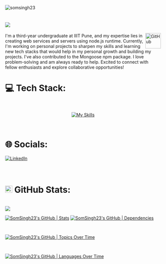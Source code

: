 
<p align="left"> <img src="https://komarev.com/ghpvc/?username=somsingh23&label=Profile%20views&color=0e75b6&style=flat" alt="somsingh23" /> </p>

#  <img src = "https://readme-typing-svg.herokuapp.com?font=Kalam&size=40&duration=2000&pause=380&color=02A8F7&center=true&vCenter=true&width=443&height=55&lines=Hi+%F0%9F%91%8B%2C+I'm+Som"/>
<img alt="GitHub" src="https://github.githubassets.com/images/mona-loading-dark.gif" width="50" height="50" align="right"  />
I'm a third-year undergraduate at IIIT Pune, and my expertise lies in creating web services and servers using node.js runtime. Currently, I'm working on personal projects to sharpen my skills and learning new tech stacks that would help in my personal growth and building my projects. I've also contributed to the Mongoose npm package. I love problem-solving and am always ready to help. Excited to connect with fellow enthusiasts and explore collaborative opportunities! 

<br>

# 💻 Tech Stack:
<br>
<p align="center"><a href="https://skills.thijs.gg"><img src="https://skills.thijs.gg/icons?i=aws,bootstrap,blender,c,cpp,css,docker,git,github,githubactions,html,java,js,linux,mongodb,nodejs,postgres,py,react,redis,regex,rust,vim,vscode" alt="My Skills"></a></p>

<br>

# 🌐 Socials:
[![LinkedIn](https://img.shields.io/badge/LinkedIn-Connect-blue?style=for-the-badge&logo=linkedin)](https://www.linkedin.com/in/som-singh-lodhi-59b5b9226/)

<br>

# <img src="https://camo.githubusercontent.com/f11b92476ee793cfe97f20e0564ab552bd9bd670179d7b6772c59bb4d3218ca6/68747470733a2f2f692e70696e696d672e636f6d2f6f726967696e616c732f36352f63342f66342f36356334663435323537316265313236316539633632336637646134383861632e676966" height='23px' width = '23px' style="margin-top: 10px;" /> GitHub Stats:

<br>
<img src="https://github-contributor-stats.vercel.app/api?username=SomSingh23&limit=5&theme=highcontrast&combine_all_yearly_contributions=true&hide=B"/>
<br>

[![SomSingh23's GitHub | Stats](https://stats.quine.sh/SomSingh23/github?theme=dark)](https://quine.sh?utm_source=widgets&utm_campaign=SomSingh23) [![SomSingh23's GitHub | Dependencies](https://stats.quine.sh/SomSingh23/dependencies?theme=dark)](https://quine.sh?utm_source=widgets&utm_campaign=SomSingh23) 

<br>

[![SomSingh23's GitHub | Topics Over Time](https://stats.quine.sh/SomSingh23/topics-over-time?theme=dark)](https://quine.sh?utm_source=widgets&utm_campaign=SomSingh23)

<br>

[![SomSingh23's GitHub | Languages Over Time](https://stats.quine.sh/SomSingh23/languages-over-time?theme=dark)](https://quine.sh?utm_source=widgets&utm_campaign=SomSingh23)


